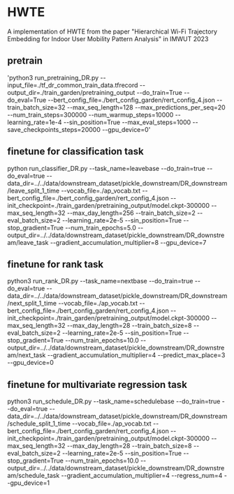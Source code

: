 # HWTE
A implementation of HWTE from the paper "Hierarchical Wi-Fi Trajectory Embedding for Indoor User Mobility Pattern Analysis" in IMWUT 2023

## pretrain
'python3 run_pretraining_DR.py --input_file=./tf_dr_common_train_data.tfrecord --output_dir=./train_garden/pretraining_output --do_train=True --do_eval=True --bert_config_file=./bert_config_garden/rert_config_4.json --train_batch_size=32 --max_seq_length=128 --max_predictions_per_seq=20 --num_train_steps=300000 --num_warmup_steps=10000 --learning_rate=1e-4 --sin_position=True --max_eval_steps=1000 --save_checkpoints_steps=20000 --gpu_device=0'

## finetune for classification task
python run_classifier_DR.py --task_name=leavebase --do_train=true --do_eval=true --data_dir=../../data/downstream_dataset/pickle_downstream/DR_downstream/leave_split_1_time --vocab_file=./ap_vocab.txt --bert_config_file=./bert_config_garden/rert_config_4.json --init_checkpoint=./train_garden/pretraining_output/model.ckpt-300000 --max_seq_length=32 --max_day_length=256 --train_batch_size=2 --eval_batch_size=2 --learning_rate=2e-5 --sin_position=True --stop_gradient=True --num_train_epochs=5.0 --output_dir=../../data/downstream_dataset/pickle_downstream/DR_downstream/leave_task --gradient_accumulation_multiplier=8 --gpu_device=7

## finetune for rank task
python3 run_rank_DR.py --task_name=nextbase --do_train=true --do_eval=true --data_dir=../../data/downstream_dataset/pickle_downstream/DR_downstream/next_split_1_time --vocab_file=./ap_vocab.txt --bert_config_file=./bert_config_garden/rert_config_4.json --init_checkpoint=./train_garden/pretraining_output/model.ckpt-300000 --max_seq_length=32 --max_day_length=28 --train_batch_size=8 --eval_batch_size=2 --learning_rate=2e-5 --sin_position=True --stop_gradient=True --num_train_epochs=10.0 --output_dir=../../data/downstream_dataset/pickle_downstream/DR_downstream/next_task --gradient_accumulation_multiplier=4 --predict_max_place=3 --gpu_device=0

## finetune for multivariate regression task
python3 run_schedule_DR.py --task_name=schedulebase --do_train=true --do_eval=true --data_dir=../../data/downstream_dataset/pickle_downstream/DR_downstream/schedule_split_1_time --vocab_file=./ap_vocab.txt --bert_config_file=./bert_config_garden/rert_config_4.json --init_checkpoint=./train_garden/pretraining_output/model.ckpt-300000 --max_seq_length=32 --max_day_length=28 --train_batch_size=8 --eval_batch_size=2 --learning_rate=2e-5 --sin_position=True --stop_gradient=True --num_train_epochs=10.0 --output_dir=../../data/downstream_dataset/pickle_downstream/DR_downstream/schedule_task --gradient_accumulation_multiplier=4 --regress_num=4 --gpu_device=1

